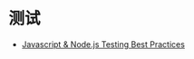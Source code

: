 # 测试

- [Javascript & Node.js Testing Best Practices](https://github.com/goldbergyoni/javascript-testing-best-practices)
